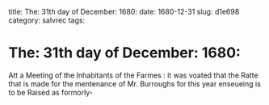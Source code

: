 title: The: 31th day of December: 1680:
date: 1680-12-31
slug: d1e698
category: salvrec
tags: 


<div markdown class="doc" id="d1e698">


# The: 31th day of December: 1680:

Att a Meeting of the Inhabitants of the Farmes : it was voated that the Ratte that is made for the mentenance of Mr. Burroughs for this year enseueing is to be Raised as formorly-
</div>